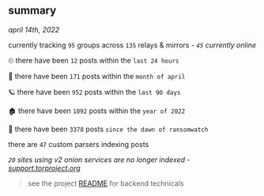 
## summary
_april 14th, 2022_

currently tracking `95` groups across `135` relays & mirrors - _`45` currently online_

⏲ there have been `12` posts within the `last 24 hours`

🦈 there have been `171` posts within the `month of april`

🪐 there have been `952` posts within the `last 90 days`

🏚 there have been `1092` posts within the `year of 2022`

🦕 there have been `3378` posts `since the dawn of ransomwatch`

there are `47` custom parsers indexing posts

_`20` sites using v2 onion services are no longer indexed - [support.torproject.org](https://support.torproject.org/onionservices/v2-deprecation/)_

> see the project [README](https://github.com/thetanz/ransomwatch#ransomwatch--) for backend technicals
